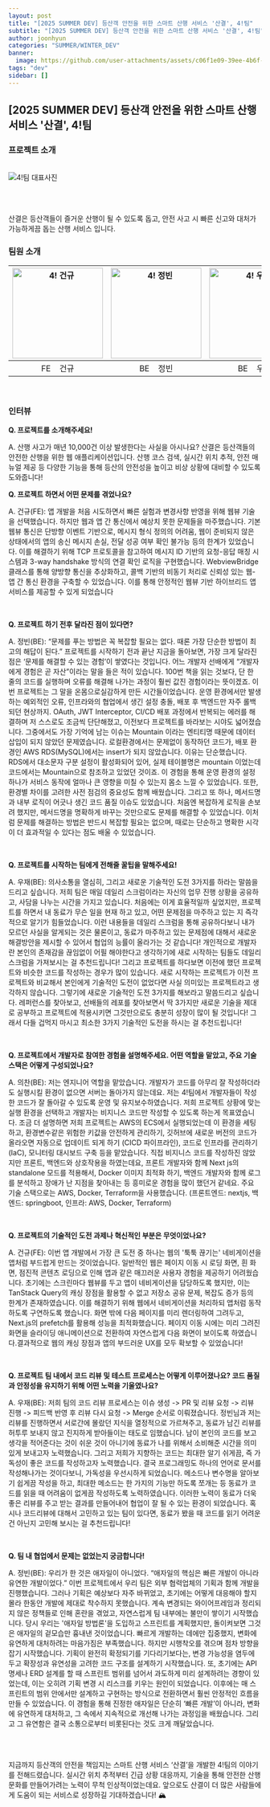 ```yaml
---
layout: post
title: "[2025 SUMMER DEV] 등산객 안전을 위한 스마트 산행 서비스 '산결', 4!팀"
subtitle: "[2025 SUMMER DEV] 등산객 안전을 위한 스마트 산행 서비스 '산결', 4!팀"
author: joonhyun
categories: "SUMMER/WINTER_DEV"
banner:
  image: https://github.com/user-attachments/assets/c06f1e09-39ee-4b6f-b563-d4629d461cd5
tags: "dev"
sidebar: []
---
```

## [2025 SUMMER DEV] 등산객 안전을 위한 스마트 산행 서비스 '산결', 4!팀

### 프로젝트 소개

<br/>
<img src="https://github.com/user-attachments/assets/c06f1e09-39ee-4b6f-b563-d4629d461cd5" alt="4!팀 대표사진" />

<br/><br/>

산결은 등산객들이 즐거운 산행이 될 수 있도록 돕고, 안전 사고 시 빠른 신고와 대처가 가능하게끔 돕는 산행 서비스 입니다.

### 팀원 소개

| <img src="https://github.com/user-attachments/assets/7a53a060-2918-4ebb-8d65-af4d4aa4408b" alt="4! 건규" width="180" /> | <img src="https://github.com/user-attachments/assets/d9ecd89f-9475-41b7-b280-25beb1d1ee4d" alt="4! 정빈" width="180" /> | <img src="https://github.com/user-attachments/assets/edb4db06-25f3-4f4e-854d-f7d189800092" alt="4! 우재" width="180" /> | <img src="https://github.com/user-attachments/assets/f2d97476-85ec-4bbf-97b6-81e1d7cbbca1" alt="4! 의찬" width="180" /> |
| :-----------------------------------------------------------------------------------------------------------------------: | :-----------------------------------------------------------------------------------------------------------------------: | :-----------------------------------------------------------------------------------------------------------------------: | :-----------------------------------------------------------------------------------------------------------------------: |
|                                                 FE &nbsp;&nbsp;&nbsp;건규                                                 |                                                 BE &nbsp;&nbsp;&nbsp;정빈                                                 |                                               BE &nbsp;&nbsp;&nbsp;우재                                                |                                                 INFRA &nbsp;&nbsp;&nbsp;의찬                                                 |

<br/>

### 인터뷰

**Q. 프로젝트를 소개해주세요!**

A. 산행 사고가 매년 10,000건 이상 발생한다는 사실을 아시나요? 산결은 등산객들의 안전한 산행을 위한 웹 애플리케이션입니다. 산행 코스 검색, 실시간 위치 추적, 안전 매뉴얼 제공 등 다양한 기능을 통해 등산의 안전성을 높이고 비상 상황에 대비할 수 있도록 도와줍니다!

**Q. 프로젝트 하면서 어떤 문제를 겪었나요?**

A. 건규(FE): 앱 개발을 처음 시도하면서 빠른 실험과 변경사항 반영을 위해 웹뷰 기술을 선택했습니다. 하지만 웹과 앱 간 통신에서 예상치 못한 문제들을 마주했습니다. 기본 웹뷰 통신은 단방향 이벤트 기반으로, 메시지 형식 정의의 어려움, 웹이 준비되지 않은 상태에서의 앱의 송신 메시지 손실, 전달 성공 여부 확인 불가능 등의 한계가 있었습니다. 이를 해결하기 위해 TCP 프로토콜을 참고하여 메시지 ID 기반의 요청-응답 매칭 시스템과 3-way handshake 방식의 연결 확인 로직을 구현했습니다. WebviewBridge 클래스를 통해 양방향 통신을 추상화하고, 콜백 기반의 비동기 처리로 신뢰성 있는 웹-앱 간 통신 환경을 구축할 수 있었습니다. 이를 통해 안정적인 웹뷰 기반 하이브리드 앱 서비스를 제공할 수 있게 되었습니다

<br/>

**Q. 프로젝트 하기 전후 달라진 점이 있다면?**

A. 정빈(BE): “문제를 푸는 방법은 꼭 복잡할 필요는 없다. 때론 가장 단순한 방법이 최고의 해답이 된다.”
프로젝트를 시작하기 전과 끝난 지금을 돌아보면, 가장 크게 달라진 점은 ‘문제를 해결할 수 있는 경험’이 쌓였다는 것입니다. 어느 개발자 선배에게 “개발자에게 경험은 곧 자산”이라는 말을 들은 적이 있습니다. 100번 책을 읽는 것보다, 단 한 줄의 코드를 실행하며 오류를 해결해 나가는 과정이 훨씬 값진 경험이라는 뜻이겠죠. 이번 프로젝트는 그 말을 온몸으로실감하게 만든 시간들이었습니다. 운영 환경에서만 발생하는 예외적인 오류, 인프라와의 협업에서 생긴 설정 충돌, 배포 후 백엔드만 자주 롤백되던 현상까지. OAuth, JWT Interceptor, CI/CD 배포 과정에서 반복되는 에러를 해결하며 저 스스로도 조금씩 단단해졌고, 이전보다 프로젝트를 바라보는 시야도 넓어졌습니다. 그중에서도 가장 기억에 남는 이슈는 Mountain 이라는 엔티티명 때문에 데이터 삽입이 되지 않았던 문제였습니다. 로컬환경에서는 문제없이 동작하던 코드가, 배포 환경인 AWS RDS(MySQL)에서는 insert가 되지 않았습니다. 이유는 단순했습니다. RDS에서 대소문자 구분 설정이 활성화되어 있어, 실제 테이블명은 mountain 이었는데 코드에서는 Mountain으로 참조하고 있었던 것이죠. 이 경험을 통해 운영 환경의 설정 하나가 서비스 동작에 얼마나 큰 영향을 미칠 수 있는지 몸소 느낄 수 있었습니다. 또한, 환경별 차이를 고려한 사전 점검의 중요성도 함께 배웠습니다. 그리고 또 하나, 메서드명과 내부 로직이 어긋나 생긴 코드 품질 이슈도 있었습니다. 처음엔 복잡하게 로직을 손보려 했지만, 메서드명을 명확하게 바꾸는 것만으로도 문제를 해결할 수 있었습니다. 이처럼 문제를 해결하는 방법은 반드시 복잡할 필요는 없으며, 때로는 단순하고 명확한 시각이 더 효과적일 수 있다는 점도 배울 수 있었습니다.

<br/>

**Q. 프로젝트를 시작하는 팀에게 전해줄 꿀팁을 말해주세요!**

A. 우재(BE): 의사소통을 열심히, 그리고 새로운 기술적인 도전 3가지를 하라는 말씀을 드리고 싶습니다. 저희 팀은 매일 데일리 스크럼이라는 자신의 업무 진행 상황을 공유하고, 사담을 나누는 시간을 가지고 있습니다. 처음에는 이게 효율적일까 싶었지만, 프로젝트를 하면서 내 동료가 무슨 일을 현재 하고 있고, 어떤 문제점을 마주하고 있는 지 즉각적으로 알기가 힘들었습니다. 이런 내용들을 데일리 스크럼을 통해 공유하다보니 내가 모르던 사실을 알게되는 것은 물론이고, 동료가 마주하고 있는 문제점에 대해서 새로운 해결방안을 제시할 수 있어서 협업의 능률이 올라가는 것 같습니다! 개인적으로 개발자란 본인의 존재감을 끊임없이 어필 해야한다고 생각하기에 새로 시작하는 팀들도 데일리 스크럼을 가져보시는 걸 추천드립니다! 그리고 프로젝트를 하다보면 이전에 했던 프로젝트와 비슷한 코드를 작성하는 경우가 많이 있습니다. 새로 시작하는 프로젝트가 이전 프로젝트와 비교해서 본인에게 기술적인 도전이 없었다면 사실 의미있는 프로젝트라고 생각하지 않습니다. 그렇기에 새로운 기술적인 도전 3가지를 해보라고 말씀드리고 싶습니다. 레퍼런스를 찾아보고, 선배들의 레포를 찾아보면서 딱 3가지만 새로운 기술을 제대로 공부하고 프로젝트에 적용시키면 그것만으로도 충분히 성장이 많이 될 것입니다! 그래서 다들 겁먹지 마시고 최소한 3가지 기술적인 도전을 하시는 걸 추천드립니다!

<br/>

**Q. 프로젝트에서 개발자로 참여한 경험을 설명해주세요. 어떤 역할을 맡았고, 주요 기술 스택은 어떻게 구성되었나요?**

A. 의찬(BE): 저는 엔지니어 역할을 맡았습니다. 개발자가 코드를 아무리 잘 작성하더라도 실행시킬 환경이 없으면 서버는 돌아가지 않는데요. 저는 4!팀에서 개발자들이 작성한 코드가 잘 돌아갈 수 있도록 운영 및 유지보수하였습니다. 저희 프로젝트 상황에 맞는 실행 환경을 선택하고 개발자는 비지니스 코드만 작성할 수 있도록 하는게 목표였습니다.  조금 더 설명하면 저희 프로젝트는 AWS의 ECS에서 실행되었는데 이 환경을 세팅하고, 환경변수같은 위험한 키값을 안전하게 관리하기, 깃허브에 새로운 버전의 코드가 올라오면 자동으로 업데이트 되게 하기 (CICD 파이프라인), 코드로 인프라를 관리하기(IaC), 모니터링 대시보드 구축 등을 맡았습니다. 직접 비지니스 코드를 작성하진 않았지만 프론트, 백엔드와 상호작용을 하였는데요, 프론트 개발자와 함께 Next js의 standalone 모드를 적용해서, Docker 이미지 최적화 하기, 백엔드 개발자와 함께 로그를 분석하고 장애가 난 지점을 찾아내는 등 흥미로운 경험을 많이 했던거 같네요. 주요 기술 스택으로는 AWS, Docker, Terraform을 사용했습니다.
(프론트엔드: nextjs, 백엔드: springboot, 인프라: AWS, Docker, Terraform)

<br/>

**Q. 프로젝트의 기술적인 도전 과제나 혁신적인 부분은 무엇이었나요?**

A. 건규(FE): 이번 앱 개발에서 가장 큰 도전 중 하나는 웹의 '툭툭 끊기는' 네비게이션을 앱처럼 부드럽게 만드는 것이었습니다. 일반적인 웹은 페이지 이동 시 로딩 화면, 흰 화면, 점진적 콘텐츠 로딩으로 인해 앱과 같은 매끄러운 사용자 경험을 제공하기 어려웠습니다. 초기에는 스크린마다 웹뷰를 두고 앱이 네비게이션을 담당하도록 했지만, 이는 TanStack Query의 캐싱 장점을 활용할 수 없고 저장소 공유 문제, 복잡도 증가 등의 한계가 존재하였습니다. 이를 해결하기 위해 웹에서 네비게이션을 처리하되 앱처럼 동작하도록 구연하도록 했습니다. 화면 밖에 다음 페이지를 미리 렌더링하여 그려두고, Next.js의 prefetch를 활용해 성능을 최적화했습니다. 페이지 이동 시에는 미리 그려진 화면을 슬라이딩 애니메이션으로 전환하여 자연스럽게 다음 화면이 보이도록 하였습니다.결과적으로 웹의 캐싱 장점과 앱의 부드러운 UX를 모두 확보할 수 있었습니다! 

<br/>

**Q. 프로젝트 팀 내에서 코드 리뷰 및 테스트 프로세스는 어떻게 이루어졌나요? 코드 품질과 안정성을 유지하기 위해 어떤 노력을 기울였나요?**

A. 우재(BE): 저희 팀의 코드 리뷰 프로세스는 이슈 생성 -> PR 및 리뷰 요청 -> 리뷰 진행 -> 피드백 반영 후 리뷰 다시 요청 -> Merge 순서로 이뤄졌습니다. 정빈님과 저는 리뷰를 진행하면서 서로간에 몰랐던 지식을 열정적으로 가르쳐주고, 동료가 남긴 리뷰를 허투루 보내지 않고 진지하게 받아들이는 태도로 임했습니다. 남이 본인의 코드를 보고 생각을 적어준다는 것이 쉬운 것이 아니기에 동료가 나를 위해서 소비해준 시간을 의미있게 보내고자 노력했습니다. 그리고 저희가 지향하는 코드는 최대한 알기 쉬게끔, 즉 가독성이 좋은 코드를 작성하고자 노력했습니다. 결국 프로그래밍도 하나의 언어로 문서를 작성해나가는 것이다보니, 가독성을 우선시하게 되었습니다. 메소드나 변수명을 알아보기 쉽게끔 작성을 하고, 최대한 메소드는 한 가지의 기능만 하도록 쪼개는 등 동료가 코드를 읽을 때 어려움이 없게끔 작성하도록 노력하였습니다. 이러한 노력이 동료가 더욱 좋은 리뷰를 주고 받는 결과를 만들어내어 협업이 잘 될 수 있는 환경이 되었습니다. 혹시나 코드리뷰에 대해서 고민하고 있는 팀이 있다면, 동료가 봤을 때 코드를 읽기 어려운 건 아닌지 고민해 보시는 걸 추천드립니다!

<br/>

**Q. 팀 내 협업에서 문제는 없었는지 궁금합니다!**

A. 정빈(BE): 우리가 한 것은 애자일이 아니었다. “애자일의 핵심은 빠른 개발이 아니라 유연한 개발이었다.”
이번 프로젝트에서 우리 팀은 외부 협력업체의 기획과 함께 개발을 진행했습니다. 그러나 기획은 예상보다 자주 바뀌었고, 초기에는 어떻게 대응해야 할지 몰라 한동안 개발에 제대로 착수하지 못했습니다. 계속 변경되는 와이어프레임과 정리되지 않은 정책들로 인해 혼란을 겪었고, 자연스럽게 팀 내부에는 불만이 쌓이기 시작했습니다. 당시 우리는 '애자일 방법론'을 도입하고 스프린트를 계획했지만, 돌이켜보면 그것은 애자일의 겉모습만 흉내낸 것이었습니다. 빠르게 개발하는 데에만 집중했지, 변화에 유연하게 대처하려는 마음가짐은 부족했습니다. 하지만 시행착오를 겪으며 점차 방향을 잡기 시작했습니다. 기획이 완전히 확정되기를 기다리기보다는, 변경 가능성을 염두에 두고 확장성과 유연성을 고려한 코드 구조를 설계하기 시작했습니다. 또, 초기에는 API 명세나 ERD 설계를 할 때 스프린트 범위를 넘어서 과도하게 미리 설계하려는 경향이 있었는데, 이는 오히려 기획 변경 시 리스크를 키우는 원인이 되었습니다. 이후에는 매 스프린트의 범위 안에서만 설계하고 구현하는 방식으로 전환하면서 훨씬 안정적인 흐름을 만들 수 있었습니다. 이 경험을 통해 진정한 애자일은 단순히 ‘빠른 개발’이 아니라, 변화에 유연하게 대처하고, 그 속에서 지속적으로 개선해 나가는 과정임을 배웠습니다. 그리고 그 유연함은 결국 소통으로부터 비롯된다는 것도 크게 깨달았습니다.

<br/>
<br/>

지금까지 등산객의 안전을 책임지는 스마트 산행 서비스 ‘산결’을 개발한 4!팀의 이야기를 전해드렸습니다. 실시간 위치 추적부터 긴급 상황 대응까지, 기술을 통해 안전한 산행 문화를 만들어가려는 노력이 무척 인상적이었는데요. 앞으로도 산결이 더 많은 사람들에게 도움이 되는 서비스로 성장하길 기대하겠습니다! 🏔️




